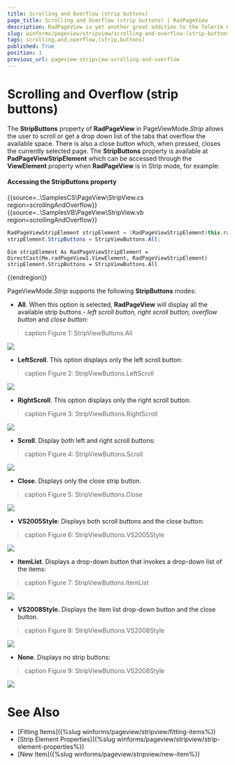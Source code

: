 ```yaml
---
title: Scrolling and Overflow (strip buttons)
page_title: Scrolling and Overflow (strip buttons) | RadPageView
description: RadPageView is yet another great addition to the Telerik UI for WinForms suite. As the name implies, this control layouts pages of subcontrols in different views.
slug: winforms/pageview/stripview/scrolling-and-overflow-(strip-buttons)
tags: scrolling,and,overflow,(strip,buttons)
published: True
position: 1
previous_url: pageview-stripview-scrolling-and-overflow
---
```


# Scrolling and Overflow (strip buttons)
 
The __StripButtons__ property of **RadPageView** in PageViewMode.*Strip* allows the user to scroll or get a drop down list of the tabs that overflow the available space. There is also a close button which, when pressed, closes the currently selected page. The __StripButtons__ property is available at **PadPageViewStripElement** which can be accessed through the __ViewElement__ property when **RadPageView** is in Strip mode, for example:

#### Accessing the StripButtons property

{{source=..\SamplesCS\PageView\StripView.cs region=scrollingAndOverflow}} 
{{source=..\SamplesVB\PageView\StripView.vb region=scrollingAndOverflow}} 

````C#
RadPageViewStripElement stripElement = (RadPageViewStripElement)this.radPageView1.ViewElement;
stripElement.StripButtons = StripViewButtons.All;

````
````VB.NET
Dim stripElement As RadPageViewStripElement = DirectCast(Me.radPageView1.ViewElement, RadPageViewStripElement)
stripElement.StripButtons = StripViewButtons.All

````

{{endregion}} 


PageViewMode.*Strip* supports the following __StripButtons__ modes:

* __All__. When this option is selected, **RadPageView** will display all the available strip buttons - *left scroll button, right scroll button, overflow button* and *close button:* 

>caption Figure 1: StripViewButtons.All

![](images/pageview-stripview-scrolling-and-overflow001.png) 

* __LeftScroll__. This option displays only the left scroll button:

>caption Figure 2: StripViewButtons.LeftScroll

![](images/pageview-stripview-scrolling-and-overflow002.png)

* __RightScroll__. This option displays only the right scroll button:

>caption Figure 3: StripViewButtons.RightScroll

![](images/pageview-stripview-scrolling-and-overflow003.png)

* __Scroll__. Display both left and right scroll buttons:

>caption Figure 4: StripViewButtons.Scroll

![](images/pageview-stripview-scrolling-and-overflow004.png)

* __Close__. Displays only the close strip button.

>caption Figure 5: StripViewButtons.Close

![](images/pageview-stripview-scrolling-and-overflow005.png)

* __VS2005Style__: Displays both scroll buttons and the close button: 

>caption Figure 6: StripViewButtons.VS2005Style

![](images/pageview-stripview-scrolling-and-overflow006.png)

* __ItemList__. Displays a drop-down button that invokes a drop-down list of the items:

>caption Figure 7: StripViewButtons.ItemList

![](images/pageview-stripview-scrolling-and-overflow007.png)

* __VS2008Style.__ Displays the item list drop-down button and the close button.

>caption Figure 8: StripViewButtons.VS2008Style

![](images/pageview-stripview-scrolling-and-overflow008.png)

* __None__. Displays no strip buttons:

>caption Figure 9: StripViewButtons.VS2008Style

![](images/pageview-stripview-scrolling-and-overflow009.png)

# See Also

* [Fitting Items]({%slug winforms/pageview/stripview/fitting-items%})	
* [Strip Element Properties]({%slug winforms/pageview/stripview/strip-element-properties%})	
* [New Item]({%slug winforms/pageview/stripview/new-item%})	
